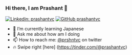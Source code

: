### Hi there, I am Prashant 👋

[![Linkedin: prashantvc](https://img.shields.io/badge/-prashantvc-blue?style=flat-square&logo=Linkedin&logoColor=white&link=https://www.linkedin.com/in/prashantvc)](https://www.linkedin.com/in/prashantvc/)
[![GitHub prashantvc](https://img.shields.io/github/followers/prashantvc?label=follow&style=social)](https://github.com/prashantvc)

- 🌱 I’m currently learning Japanese
- 💬 Ask me about how am I doing
- 📫 How to reach me: [@prshntvc](https://twitter.com/prshntvc) on twitter
- 🔥 Swipe right [here] (https://tinder.com/@prashantvc)

